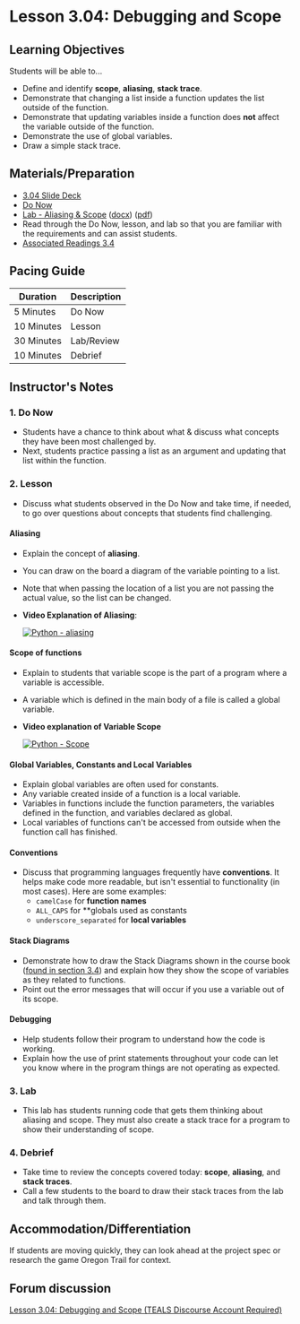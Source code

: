 # Lesson 3.04: Debugging and Scope

## Learning Objectives

Students will be able to...

* Define and identify **scope**, **aliasing**, **stack trace**.
* Demonstrate that changing a list inside a function updates the list outside of the function.
* Demonstrate that updating variables inside a function does **not** affect the variable outside of the function.
* Demonstrate the use of global variables.
* Draw a simple stack trace.

## Materials/Preparation

* [3.04 Slide Deck](https://github.com/TEALSK12/2nd-semester-introduction-to-computer-science/raw/master/units/3_unit/slidedecks/Intro%20Python%203.04%20TEALS.pptx)
* [Do Now][]
* [Lab - Aliasing & Scope][] ([docx][]) ([pdf][])
* Read through the Do Now, lesson, and lab so that you are familiar with the requirements and can assist students.
* [Associated Readings 3.4](https://tealsk12.github.io/2nd-semester-introduction-to-computer-science/readings.md#associatedreadings/3.4)

## Pacing Guide

| **Duration** | **Description** |
| ----------   | -----------     |
| 5 Minutes    | Do Now          |
| 10 Minutes   | Lesson          |
| 30 Minutes   | Lab/Review      |
| 10 Minutes   | Debrief         |

## Instructor's Notes

### 1. Do Now

* Students have a chance to think about what & discuss what concepts they have been most challenged by.
* Next, students practice passing a list as an argument and updating that list within the function.

### 2. Lesson

* Discuss what students observed in the Do Now and take time, if needed, to go over questions about concepts that students find challenging.

#### Aliasing

* Explain the concept of **aliasing**.
* You can draw on the board a diagram of the variable pointing to a list.
* Note that when passing the location of a list you are not passing the actual value, so the list can be changed.
* **Video Explanation of Aliasing**:

    [![Python - aliasing](https://img.youtube.com/vi/7m_cw30tyr0/0.jpg)](https://www.youtube.com/watch?v=7m_cw30tyr0)

#### Scope of functions

* Explain to students that variable scope is the part of a program where a variable is accessible.
* A variable which is defined in the main body of a file is called a global variable.

* **Video explanation of Variable Scope**

   [![Python - Scope](https://img.youtube.com/vi/A054Ged9suI/0.jpg)](https://youtu.be/A054Ged9suI)

#### Global Variables, Constants and Local Variables

* Explain global variables are often used for constants.
* Any variable created inside of a function is a local variable.
* Variables in functions include the function parameters, the variables defined in the function, and variables declared as global.
* Local variables of functions can't be accessed from outside when the function call has finished.

#### Conventions

* Discuss that programming languages frequently have **conventions**. It helps make code more readable, but isn't essential to functionality (in most cases). Here are some examples:
  * `camelCase` for **function names**
  * `ALL_CAPS` for **globals used as constants
  * `underscore_separated` for **local variables**

#### Stack Diagrams

* Demonstrate how to draw the Stack Diagrams shown in the course book ([found in section 3.4](https://tealsk12.gitbook.io/intro-cs-2/readings#stack-diagrams)) and explain how they show the scope of variables as they related to functions.
* Point out the error messages that will occur if you use a variable out of its scope.

#### Debugging

* Help students follow their program to understand how the code is working.
* Explain how the use of print statements throughout your code can let you know where in the program things are not operating as expected.

### 3. Lab

* This lab has students running code that gets them thinking about aliasing and scope. They must also create a stack trace for a program to show their understanding of scope.

### 4. Debrief

* Take time to review the concepts covered today: **scope**, **aliasing**, and **stack traces**.
* Call a few students to the board to draw their stack traces from the lab and talk through them.

## Accommodation/Differentiation

If students are moving quickly, they can look ahead at the project spec or research the game Oregon Trail for context.

## Forum discussion

[Lesson 3.04: Debugging and Scope (TEALS Discourse Account Required)](https://forums.tealsk12.org/c/2nd-semester-unit-3-functions/lesson-3-04-debugging-and-scope)

[Do Now]:do_now.md
[Lab - Aliasing & Scope]:lab.md
[pdf]: https://github.com/TEALSK12/2nd-semester-introduction-to-computer-science/raw/master/units/3_unit/04_lesson/lab.pdf
[docx]: https://github.com/TEALSK12/2nd-semester-introduction-to-computer-science/raw/master/units/3_unit/04_lesson/lab.docx
